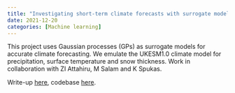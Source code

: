 ```yaml
---
title: "Investigating short-term climate forecasts with surrogate modelling"
date: 2021-12-20
categories: [Machine learning]
---
```


This project uses Gaussian processes (GPs) as surrogate models for accurate climate forecasting. We emulate the UKESM1.0 climate model for precipitation, surface temperature and snow thickness. Work in collaboration with ZI Attahiru, M Salam and K Spukas. 

Write-up [here](_site/assets/surrogate-modelling.pdf), codebase [here](https://github.com/inwaves/climate-surrogate-model).